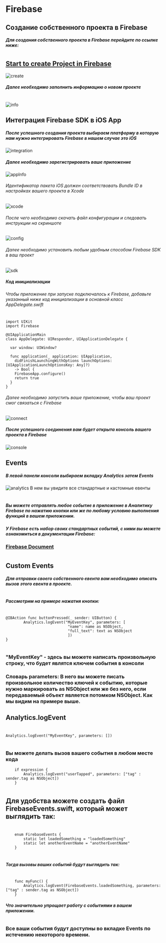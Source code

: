 # Firebase

## Создание собственного проекта в Firebase
##### Для создания собственного проекта в **Firebase** перейдите по ссылке ниже:
#
## [Start to create Project in Firebase](https://console.firebase.google.com)

![create](http://dl4.joxi.net/drive/2019/03/29/0028/0516/1876484/84/9add410012.jpg)

##### Далее необходимо заполнить информацию о новом проекте
#
![info](http://dl3.joxi.net/drive/2019/03/29/0028/0516/1876484/84/e4372c23a8.jpg)

## Интеграция Firebase SDK в iOS App
##### После успешного создания проекта выбираем платформу в которую нам нужно интегрировать Firebase в нашем случае это **iOS**
![integration](http://dl3.joxi.net/drive/2019/03/29/0028/0516/1876484/84/41e80f7bb4.jpg)
##### Далее необходимо зарегистрировать ваше приложение 
![appInfo](http://dl4.joxi.net/drive/2019/03/29/0028/0516/1876484/84/5b2b78be03.jpg)
###### Идентификатор пакета iOS должен соответствовать Bundle ID в настройках вашего проекта в Xcode
![xcode](http://dl3.joxi.net/drive/2019/03/29/0028/0516/1876484/84/8bef98887b.jpg)
###### После чего необходимо скачать файл конфигурации и следовать инструкции на скриншоте
![config](http://dl4.joxi.net/drive/2019/03/29/0028/0516/1876484/84/4ef7f1a6a5.jpg)
###### Далее необходимо установить любым удобным способом Firebase SDK в ваш проект
![sdk](http://dl3.joxi.net/drive/2019/03/29/0028/0516/1876484/84/c6d7bff084.jpg)
##### Код инициализации 
###### Чтобы приложение при запуске подключалось к Firebase, добавьте указанный ниже код инициализации в основной класс AppDelegate.swift
#
```
import UIKit
import Firebase

@UIApplicationMain
class AppDelegate: UIResponder, UIApplicationDelegate {

  var window: UIWindow?

  func application(_ application: UIApplication,
    didFinishLaunchingWithOptions launchOptions: [UIApplicationLaunchOptionsKey: Any]?)
    -> Bool {
    FirebaseApp.configure()
    return true
  }
}
```
###### Далее необходимо запустить ваше приложение, чтобы ваш проект смог связаться с Firebase
![connect](http://dl4.joxi.net/drive/2019/03/29/0028/0516/1876484/84/c2f7895225.jpg)
##### После успешного соединения вам будет открыта консоль вашего проекта в Firebase
![console](http://dl3.joxi.net/drive/2019/03/29/0028/0516/1876484/84/76aaf39c8d.jpg)

## Events

##### В левой панели консоли выбираем вкладку **Analytics** затем **Events**
![analytics](http://dl4.joxi.net/drive/2019/03/29/0028/0516/1876484/84/a2c18656be.jpg)
В нем вы увидите все стандартные и кастомные евенты
#
##### Вы можете отправлять любое событие в приложение в Аналитику Firebase по нажатию кнопки или же по любому условию выполнения функций в вашем приложении.
##### У Firebase есть набор своих стандартных событий, с ними вы можете ознакомиться в документации Firebase:
### [Firebase Document](https://firebase.google.com/docs/analytics/ios/events)
#
## Custom Events
##### Для отправки своего собственного евента вам необходимо описать вызов этого евента в проекте.
#
##### Рассмотрим на примере нажатия кнопки:
#
```
@IBAction func buttonPressed(_ sender: UIButton) {
        Analytics.logEvent("MyEventKey", parameters: [
                            "name": name as NSObject,
                            "full_text": text as NSObject
                            ])
}
```
#
### "MyEventKey" - здесь вы можете написать произвольную строку, что будет являтся ключем события в консоли
### Словарь **parameters**: В него вы можете писать произвольное количество ключей к событию, которые нужно маркировать **as NSObject** или же без него, если передаваемый объект является потомком NSObject. Как мы видим на примере выше.

## Analytics.logEvent 
#
```
Analytics.logEvent("MyEventKey", parameters: [])
```
#
### Вы можете делать вызов вашего события в любом месте кода
```
    if expression {
        Analytics.logEvent("userTapped", parameters: ["tag" : sender.tag as NSObject])
    }
```
#
## Для удобства можете создать файл **FirebaseEvents.swift**, который может выглядить так:
#
```
    enum FirebaseEvents {
        static let loadedSomething = "loadedSomething"
        static let anotherEventName = "anotherEventName"
    }
```
#
##### Тогда вызовы ваших событий будут выглядить так:
#
```
    func myFunc() {
        Analytics.logEvent(FirebaseEvents.loadedSomething, parameters: ["tag" : sender.tag as NSObject])
    }
```
##### Что значительно упрощает работу с событиями в вашем приложении.
#
#
#
#
### Все ваши события будут доступны во вкладке **Events** по истечению некоторого времени.




